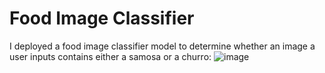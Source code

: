 # Food Image Classifier
I deployed a food image classifier model to determine whether an image a user inputs contains either a samosa or a churro:
![image](https://github.com/ndomah/Nilesh-Data-Portfolio/blob/main/Food%20Image%20Classifier/Web%20App%20Example.png)
